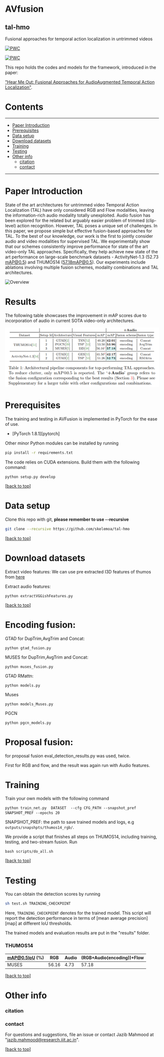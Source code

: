# AVfusion <span id = "top"></span>

## tal-hmo
Fusional approaches for temporal action localization in untrimmed videos

[![PWC](https://img.shields.io/endpoint.svg?url=https://paperswithcode.com/badge/hear-me-out-fusional-approaches-for-audio/temporal-action-localization-on-thumos14)](https://paperswithcode.com/sota/temporal-action-localization-on-thumos14?p=hear-me-out-fusional-approaches-for-audio)

[![PWC](https://img.shields.io/endpoint.svg?url=https://paperswithcode.com/badge/hear-me-out-fusional-approaches-for-audio/temporal-action-localization-on-activitynet)](https://paperswithcode.com/sota/temporal-action-localization-on-activitynet?p=hear-me-out-fusional-approaches-for-audio)

This repo holds the codes and models for the  framework, introduced in the paper: 

["Hear Me Out: Fusional Approaches for AudioAugmented Temporal Action Localization"](https://arxiv.org/pdf/2106.14118v1.pdf).

# Contents
----
* [Paper Introduction](#intro)
* [Prerequisites](#prerequisites)
* [Data setup](#setup)
* [Download datasets](#data)
* [Training](#train)
* [Testing](#test)
* [Other info](#other)
    * [citation](#cite)
    * [contact](#contact)
----

# Paper Introduction <span id = "intro"> </span>

State  of  the  art  architectures  for  untrimmed  video  Temporal  Action  Localization (TAL)  have  only  considered  RGB  and  Flow  modalities,  leaving  the  information-rich audio  modality  totally  unexploited.   Audio  fusion  has  been  explored  for  the  related but arguably easier problem of trimmed (clip-level) action recognition.  However, TAL poses a unique set of challenges.  In this paper, we propose simple but effective fusion-based approaches for TAL. To the best of our knowledge, our work is the first to jointly consider audio and video modalities for supervised TAL. We experimentally show that our schemes consistently improve performance for state of the art video-only TAL approaches.   Specifically,  they  help  achieve  new  state  of  the  art  performance  on  large-scale benchmark datasets - ActivityNet-1.3 (52.73 mAP@0.5) and THUMOS14 (57.18mAP@0.5). Our experiments include ablations involving multiple fusion schemes, modality combinations and TAL architectures.

![Overview](./AVFusion.jpg)

# Results <span id = "results"> </span>

The following table showcases the improvement in mAP scores due to incorporation of audio in current SOTA video-only architectures.

![Results](./AVfusion_results.PNG)

# Prerequisites <span id = "prerequisites"> </span> 

The training and testing in AVFusion is implemented in PyTorch for the ease of use. 

- [PyTorch 1.8.1][pytorch]
                   
Other minor Python modules can be installed by running

```bash
pip install -r requirements.txt
```

 The code relies on CUDA extensions. Build them with the following command:
```
python setup.py develop
```
 

[[back to top](#top)]





# Data setup <span id = "setup"> </span>
Clone this repo with git, **please remember to use --recursive**

```bash
git clone --recursive https://github.com/skelemoa/tal-hmo
```
[[back to top](#top)]


# Download datasets<span id = "data"> </span>
 Extract video features:
 We can use pre extracted I3D features of thumos from [here](https://drive.google.com/drive/folders/1-19PgCRTTNfy2RWGErvUUlT0_3J-qEb8?usp=sharing)


 Extract audio features:

```
python extractVGGishFeatures.py
```

[[back to top](#top)]


# Encoding fusion:
   GTAD for DupTrim,AvgTrim and Concat:
   ```
   python gtad_fusion.py
   ```

   MUSES for DupTrim,AvgTrim and Concat:
   ```
   python muses_fusion.py
   ```

   GTAD RMattn:
   
   ```
   python models.py
   
   ```
   Muses
   ```
   python models_Muses.py
   ```
   PGCN
   ```
   python pgcn_models.py
   ```
   
# Proposal fusion:

for proposal fusion eval_detection_results.py was used, twice.

First for RGB and flow, and the result was again run with Audio features.


# Training<span id = "train"> </span>

Train your own models with the following command
```
python train_net.py  DATASET  --cfg CFG_PATH --snapshot_pref SNAPSHOT_PREF --epochs 20
```
SNAPSHOT_PREF: the path to save trained models and logs, e.g `outputs/snapshpts/thumos14_rgb/`. 

We provide a script that finishes all steps on THUMOS14, including training, testing, and two-stream fusion. Run
```
bash scripts/do_all.sh
```



[[back to top](#top)]
# Testing<span id = "test"> </span>

You can obtain the detection scores by running 

```bash
sh test.sh TRAINING_CHECKPOINT
```

Here, `TRAINING_CHECKPOINT` denotes for the trained model.
This script will report the detection performance in terms of [mean average precision][map] at different IoU thresholds.

The trained models and evaluation results are put in the "results" folder.




### THUMOS14

| mAP@0.5IoU (%)                    | RGB   | Audio  | (RGB+Audio(encoding))+Flow     |
|-----------------------------------|-------|-------|---------------|
| MUSES                        | 56.16 | 4.73 | 57.18  |




[[back to top](#top)]


# Other info <span id = "other"> </span>

   ### citation<span id = "cite"> </span>
   ### contact<span id = "contact"> </span>
   For questions and suggestions, file an issue or contact Jazib Mahmood at "jazib.mahmood@research.iiit.ac.in".

[[back to top](#top)]   
   

